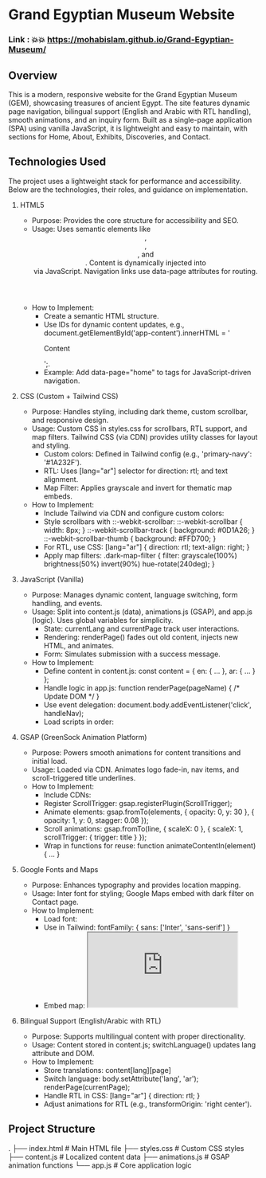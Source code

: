 
Grand Egyptian Museum Website
============================
### Link : 💥💥 https://mohabislam.github.io/Grand-Egyptian-Museum/ 

Overview
--------
This is a modern, responsive website for the Grand Egyptian Museum (GEM), showcasing treasures of ancient Egypt. The site features dynamic page navigation, bilingual support (English and Arabic with RTL handling), smooth animations, and an inquiry form. Built as a single-page application (SPA) using vanilla JavaScript, it is lightweight and easy to maintain, with sections for Home, About, Exhibits, Discoveries, and Contact.

Technologies Used
----------------
The project uses a lightweight stack for performance and accessibility. Below are the technologies, their roles, and guidance on implementation.

1. HTML5
   - Purpose: Provides the core structure for accessibility and SEO.
   - Usage: Uses semantic elements like <header>, <nav>, <main>, and <footer>. Content is dynamically injected into <main id="app-content"> via JavaScript. Navigation links use data-page attributes for routing.
   - How to Implement:
     - Create a semantic HTML structure.
     - Use IDs for dynamic content updates, e.g., document.getElementById('app-content').innerHTML = '<p>Content</p>';.
     - Example: Add data-page="home" to <a> tags for JavaScript-driven navigation.

2. CSS (Custom + Tailwind CSS)
   - Purpose: Handles styling, including dark theme, custom scrollbar, and responsive design.
   - Usage: Custom CSS in styles.css for scrollbars, RTL support, and map filters. Tailwind CSS (via CDN) provides utility classes for layout and styling.
     - Custom colors: Defined in Tailwind config (e.g., 'primary-navy': '#1A232F').
     - RTL: Uses [lang="ar"] selector for direction: rtl; and text alignment.
     - Map Filter: Applies grayscale and invert for thematic map embeds.
   - How to Implement:
     - Include Tailwind via CDN and configure custom colors:
       <script src="https://cdn.tailwindcss.com"></script>
       <script>
         tailwind.config = {
           theme: { extend: { colors: { 'primary-navy': '#1A232F' } } }
         }
       </script>
     - Style scrollbars with ::-webkit-scrollbar:
       ::-webkit-scrollbar { width: 8px; }
       ::-webkit-scrollbar-track { background: #0D1A26; }
       ::-webkit-scrollbar-thumb { background: #FFD700; }
     - For RTL, use CSS: [lang="ar"] { direction: rtl; text-align: right; }
     - Apply map filters: .dark-map-filter { filter: grayscale(100%) brightness(50%) invert(90%) hue-rotate(240deg); }

3. JavaScript (Vanilla)
   - Purpose: Manages dynamic content, language switching, form handling, and events.
   - Usage: Split into content.js (data), animations.js (GSAP), and app.js (logic). Uses global variables for simplicity.
     - State: currentLang and currentPage track user interactions.
     - Rendering: renderPage() fades out old content, injects new HTML, and animates.
     - Form: Simulates submission with a success message.
   - How to Implement:
     - Define content in content.js: const content = { en: { ... }, ar: { ... } };
     - Handle logic in app.js: function renderPage(pageName) { /* Update DOM */ }
     - Use event delegation: document.body.addEventListener('click', handleNav);
     - Load scripts in order:
       <script src="content.js"></script>
       <script src="animations.js"></script>
       <script src="app.js"></script>

4. GSAP (GreenSock Animation Platform)
   - Purpose: Powers smooth animations for content transitions and initial load.
   - Usage: Loaded via CDN. Animates logo fade-in, nav items, and scroll-triggered title underlines.
   - How to Implement:
     - Include CDNs:
       <script src="https://cdnjs.cloudflare.com/ajax/libs/gsap/3.12.5/gsap.min.js"></script>
       <script src="https://cdnjs.cloudflare.com/ajax/libs/gsap/3.12.5/ScrollTrigger.min.js"></script>
     - Register ScrollTrigger: gsap.registerPlugin(ScrollTrigger);
     - Animate elements:
       gsap.fromTo(elements, { opacity: 0, y: 30 }, { opacity: 1, y: 0, stagger: 0.08 });
     - Scroll animations:
       gsap.fromTo(line, { scaleX: 0 }, { scaleX: 1, scrollTrigger: { trigger: title } });
     - Wrap in functions for reuse: function animateContentIn(element) { ... }

5. Google Fonts and Maps
   - Purpose: Enhances typography and provides location mapping.
   - Usage: Inter font for styling; Google Maps embed with dark filter on Contact page.
   - How to Implement:
     - Load font: <link href="https://fonts.googleapis.com/css2?family=Inter:wght@100..900&display=swap" rel="stylesheet">
     - Use in Tailwind: fontFamily: { sans: ['Inter', 'sans-serif'] }
     - Embed map: <iframe src="https://www.google.com/maps/embed?..." class="dark-map-filter"></iframe>

6. Bilingual Support (English/Arabic with RTL)
   - Purpose: Supports multilingual content with proper directionality.
   - Usage: Content stored in content.js; switchLanguage() updates lang attribute and DOM.
   - How to Implement:
     - Store translations: content[lang][page]
     - Switch language: body.setAttribute('lang', 'ar'); renderPage(currentPage);
     - Handle RTL in CSS: [lang="ar"] { direction: rtl; }
     - Adjust animations for RTL (e.g., transformOrigin: 'right center').

Project Structure
----------------
.
├── index.html          # Main HTML file
├── styles.css          # Custom CSS styles
├── content.js          # Localized content data
├── animations.js       # GSAP animation functions
└── app.js              # Core application logic
